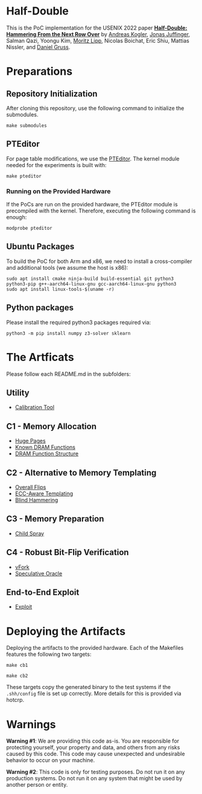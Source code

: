 # Half-Double

This is the PoC implementation for the USENIX 2022 paper [**Half-Double: Hammering From the Next Row Over**](https://andreaskogler.com/papers/halfdouble.pdf) by [Andreas Kogler](https://andreaskogler.com), [Jonas Juffinger](https://twitter.com/notimaginary_), Salman Qazi, Yoongu Kim, [Moritz Lipp](https://mlq.me/), Nicolas Boichat, Eric Shiu, Mattias Nissler, and [Daniel Gruss](https://gruss.cc).


# Preparations

## Repository Initialization
After cloning this repository, use the following command to initialize the submodules.

```
make submodules
```

## PTEditor
For page table modifications, we use the [PTEditor](https://github.com/misc0110/PTEditor). The kernel module needed for the experiments is built with:

```
make pteditor
```

### Running on the Provided Hardware
If the PoCs are run on the provided hardware, the PTEditor module is precompiled with the kernel. Therefore, executing the following command is enough:

```
modprobe pteditor
```

## Ubuntu Packages

To build the PoC for both Arm and x86, we need to install a cross-compiler and additional tools (we assume the host is x86):

```
sudo apt install cmake ninja-build build-essential git python3 python3-pip g++-aarch64-linux-gnu gcc-aarch64-linux-gnu python3 
sudo apt install linux-tools-$(uname -r)
```

## Python packages
Please install the required python3 packages required via:

```
python3 -m pip install numpy z3-solver sklearn
```

# The Artficats
Please follow each README.md in the subfolders:

## Utility
- [Calibration Tool](./utility/1_row_conflict_threshold)

## C1 - Memory Allocation
- [Huge Pages](./C1_memory_allocation/1_huge_pages)
- [Known DRAM Functions](./C1_memory_allocation/2_known_functions)
- [DRAM Function Structure](./C1_memory_allocation/3_function_structure)

## C2 - Alternative to Memory Templating
- [Overall Flips](./C2_alternative_to_memory_templating/1_overall_flips)
- [ECC-Aware Templating](./C2_alternative_to_memory_templating/2_ecc_aware)
- [Blind Hammering](./C2_alternative_to_memory_templating/3_blind_hammering)

## C3 - Memory Preparation
- [Child Spray](./C3_memory_preparation/1_child_spray)

## C4 - Robust Bit-Flip Verification
- [vFork](./C4_robust_bit_flip_verification/1_vfork)
- [Speculative Oracle](./C4_robust_bit_flip_verification/2_speculative_oracle)

## End-to-End Exploit
- [Exploit](./end_to_end_exploit)


# Deploying the Artifacts
Deploying the artifacts to the provided hardware. Each of the Makefiles features the following two targets:

```
make cb1
```

```
make cb2
```

These targets copy the generated binary to the test systems if the `.shh/config` file is set up correctly. More details for this is provided via hotcrp.

# Warnings
**Warning #1**: We are providing this code as-is. You are responsible for protecting yourself, your property and data, and others from any risks caused by this code. This code may cause unexpected and undesirable behavior to occur on your machine.

**Warning #2**: This code is only for testing purposes. Do not run it on any production systems. Do not run it on any system that might be used by another person or entity.

